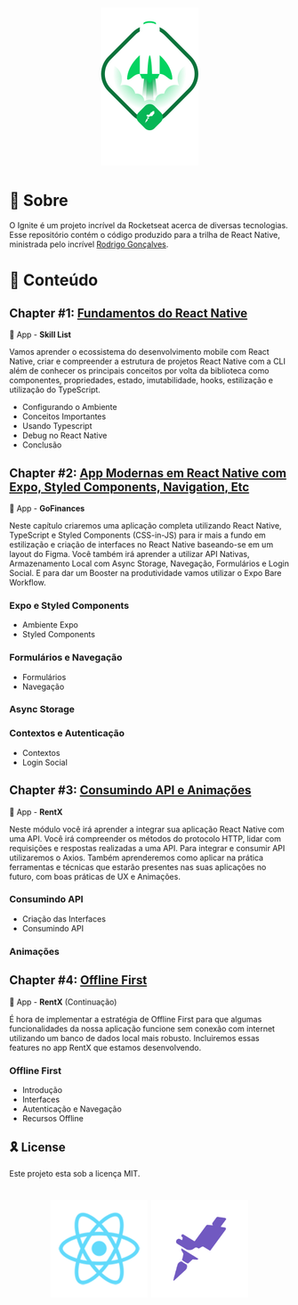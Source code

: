 <h1 align="center">
    <img alt="Ignite React Native" title="Ignite React Native" src=".github/ignite.png" />
</h1>



# 🚀 Sobre

O Ignite é um projeto incrível da Rocketseat acerca de diversas tecnologias. Esse repositório contém o código produzido para a trilha de React Native, ministrada pelo incrível [Rodrigo Gonçalves](https://twitter.com/rodrigogsdev).

# 📑 Conteúdo

## Chapter #1: [Fundamentos do React Native](myskills)

📱 App - **Skill List**

Vamos aprender o ecossistema do desenvolvimento mobile com React Native, criar e compreender a estrutura de projetos React Native com a CLI além de conhecer os principais conceitos por volta da biblioteca como componentes, propriedades, estado, imutabilidade, hooks, estilização e utilização do TypeScript.

- Configurando o Ambiente
- Conceitos Importantes
- Usando Typescript
- Debug no React Native
- Conclusão

## Chapter #2: [App Modernas em React Native com Expo, Styled Components, Navigation, Etc](GoFinances)

📱 App - **GoFinances**

Neste capítulo criaremos uma aplicação completa utilizando React Native, TypeScript e Styled Components (CSS-in-JS) para ir mais a fundo em estilização e criação de interfaces no React Native baseando-se em um layout do Figma. Você também irá aprender a utilizar API Nativas, Armazenamento Local com Async Storage, Navegação, Formulários e Login Social. E para dar um Booster na produtividade vamos utilizar o Expo Bare Workflow.

### Expo e Styled Components

- Ambiente Expo
- Styled Components

### Formulários e Navegação

- Formulários
- Navegação

### Async Storage

### Contextos e Autenticação

- Contextos
- Login Social

## Chapter #3: [Consumindo API e Animações](rentx)

📱 App - **RentX**

Neste módulo você irá aprender a integrar sua aplicação React Native com uma API. Você irá compreender os métodos do protocolo HTTP, lidar com requisições e respostas realizadas a uma API. Para integrar e consumir API utilizaremos o Axios. Também aprenderemos como aplicar na prática ferramentas e técnicas que estarão presentes nas suas aplicações no futuro, com boas práticas de UX e Animações.

### Consumindo API

- Criação das Interfaces
- Consumindo API

### Animações

## Chapter #4: [Offline First](rentx)

📱 App - **RentX** (Continuação)

É hora de implementar a estratégia de Offline First para que algumas funcionalidades da nossa aplicação funcione sem conexão com internet utilizando um banco de dados local mais robusto. Incluiremos essas features no app RentX que estamos desenvolvendo.

### Offline First

- Introdução
- Interfaces
- Autenticação e Navegação
- Recursos Offline

## 🎗️ License

Este projeto esta sob a licença MIT.

<h1 align="center">
    <img alt="React Native" height=175 title="React Native" src=".github/react-native.png" />
     <img alt="React Native" height="175" title="Rocketseat" src=".github/rocketseat.png" />
</h1>
